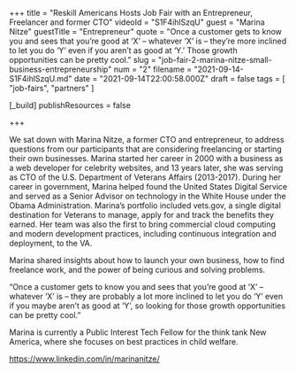 +++
title = "Reskill Americans Hosts Job Fair with an Entrepreneur, Freelancer and former CTO"
videoId = "S1F4ihlSzqU"
guest = "Marina Nitze"
guestTitle = "Entrepreneur"
quote = "Once a customer gets to know you and sees that you’re good at ‘X’ – whatever ‘X’ is – they’re more inclined to let you do ‘Y’ even if you aren’t as good at ‘Y.’ Those growth opportunities can be pretty cool."
slug = "job-fair-2-marina-nitze-small-business-entrepreneurship"
num = "2"
filename = "2021-09-14-S1F4ihlSzqU.md"
date = "2021-09-14T22:00:58.000Z"
draft = false
tags = [ "job-fairs", "partners" ]

[_build]
publishResources = false

+++

We sat down with Marina Nitze, a former CTO and entrepreneur, to address questions from our participants that are considering freelancing or starting their own businesses. Marina started her career in 2000 with a business as a web developer for celebrity websites, and 13 years later, she was serving as CTO of the U.S. Department of Veterans Affairs (2013-2017). During her career in government, Marina helped found the United States Digital Service and served as a Senior Advisor on technology in the White House under the Obama Administration. Marina’s portfolio included vets.gov, a single digital destination for Veterans to manage, apply for and track the benefits they earned. Her team was also the first to bring commercial cloud computing and modern development practices, including continuous integration and deployment, to the VA. 

Marina shared insights about how to launch your own business, how to find freelance work, and the power of being curious and solving problems. 

 “Once a customer gets to know you and sees that you’re good at ‘X’ – whatever ‘X’ is – they are probably a lot more inclined to let you do ‘Y’ even if you maybe aren’t as good at ‘Y’, so looking for those growth opportunities can be pretty cool.” 

Marina is currently a Public Interest Tech Fellow for the think tank New America, where she focuses on best practices in child welfare. 

https://www.linkedin.com/in/marinanitze/
